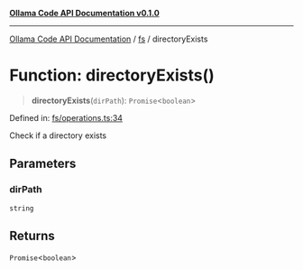 [**Ollama Code API Documentation v0.1.0**](../../README.md)

***

[Ollama Code API Documentation](../../modules.md) / [fs](../README.md) / directoryExists

# Function: directoryExists()

> **directoryExists**(`dirPath`): `Promise`\<`boolean`\>

Defined in: [fs/operations.ts:34](https://github.com/erichchampion/ollama-code/blob/7cb16a799388255e370257cbe049454367b41fec/ollama-code/src/fs/operations.ts#L34)

Check if a directory exists

## Parameters

### dirPath

`string`

## Returns

`Promise`\<`boolean`\>

